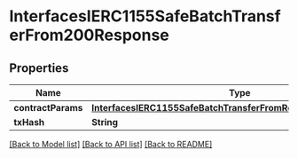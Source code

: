 # InterfacesIERC1155SafeBatchTransferFrom200Response

## Properties
Name | Type | Description | Notes
------------ | ------------- | ------------- | -------------
**contractParams** | [**InterfacesIERC1155SafeBatchTransferFromRequestContractParams**](InterfacesIERC1155SafeBatchTransferFromRequestContractParams.md) |  | 
**txHash** | **String** |  | 

[[Back to Model list]](../README.md#documentation-for-models) [[Back to API list]](../README.md#documentation-for-api-endpoints) [[Back to README]](../README.md)


